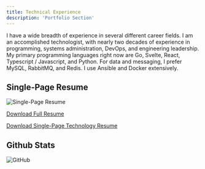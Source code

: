 ```yaml
---
title: Technical Experience
description: 'Portfolio Section'
---
```


I have a wide breadth of experience in several different career fields. I am an accomplished technologist, with nearly two decades of experience in programming, systems administration, DevOps, and engineering leadership. My primary programming languages right now are Go, Svelte, React, Typescript / Javascript, and Python. For data and messaging, I prefer MySQL, RabbitMQ, and Redis. I use Ansible and Docker extensively.

## Single-Page Resume

![Single-Page Resume](/images/single_page_resume.png)

[Download Full Resume](/resume.pdf)

[Download Single-Page Technology Resume](/single_page_resume.pdf)

## Github Stats

![GitHub](https://github-readme-stats-beta-sand.vercel.app/api?username=kevineaton&count_private=true&show_icons=true&theme=radical)
